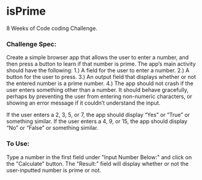 # isPrime
8 Weeks of Code coding Challenge.

### Challenge Spec:
Create a simple browser app that allows the user to enter a number, and then press a button to learn if that number is prime.  The app’s main activity should have the following: 1.) A field for the user to enter a number. 2.)  A button for the user to press. 3.) An output field that displays whether or not the entered number is a prime number. 4.) The app should not crash if the user enters something other than a number.  It should behave gracefully, perhaps by preventing the user from entering non-numeric characters, or showing an error message if it couldn’t understand the input. 
  
If the user enters a 2, 3, 5, or 7, the app should display “Yes” or “True” or something similar.  If the user enters a 4, 9, or 15, the app should display “No” or “False” or something similar. 
### To Use:
Type a number in the first field under "Input Number Below:" and click on the "Calculate" button.  The "Result:" field will display whether or not the user-inputted number is prime or not.
